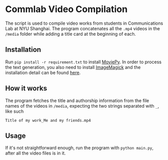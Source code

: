 # Commlab Video Compilation
The script is used to compile video works from students in Communications Lab at NYU Shanghai. The program concatenates all the `.mp4` videos in the `/media` folder while adding a title card at the beginning of each.

## Installation
Run `pip install -r requirement.txt` to install [MoviePy](https://zulko.github.io/moviepy/index.html). In order to process the text generation, you also need to install [ImageMagick](https://www.imagemagick.org/script/index.php) and the installation detail can be found [here](https://zulko.github.io/moviepy/install.html#other-optional-but-useful-dependencies).

## How it works
The program fetches the title and authorship information from the file names of the videos in `/media`, expecting the two strings separated with `_`, like such
```
Title of my work_Me and my friends.mp4
```

## Usage
If it's not straightforward enough, run the program with `python main.py`, after all the video files is in it.
